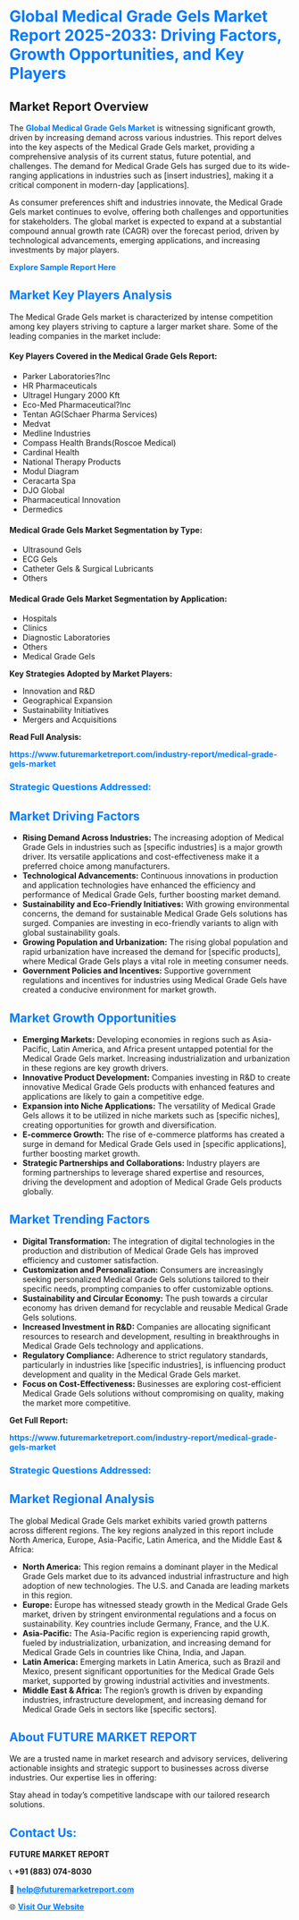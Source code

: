 <h1 style="color: #007BFF;">Global Medical Grade Gels Market Report 2025-2033: Driving Factors, Growth Opportunities, and Key Players</h1>

<section id="overview">
<h2>Market Report Overview</h2>
<p>The <a href="https://www.futuremarketreport.com/industry-report/medical-grade-gels-market" style="color: #007BFF; text-decoration: none;"><strong>Global Medical Grade Gels Market</strong></a> is witnessing significant growth, driven by increasing demand across various industries. This report delves into the key aspects of the Medical Grade Gels market, providing a comprehensive analysis of its current status, future potential, and challenges. The demand for Medical Grade Gels has surged due to its wide-ranging applications in industries such as [insert industries], making it a critical component in modern-day [applications].</p>
<p>As consumer preferences shift and industries innovate, the Medical Grade Gels market continues to evolve, offering both challenges and opportunities for stakeholders. The global market is expected to expand at a substantial compound annual growth rate (CAGR) over the forecast period, driven by technological advancements, emerging applications, and increasing investments by major players.</p>
</section>

<section id="overview">
<p><a href="https://www.futuremarketreport.com/request-sample/reportId=123721" style="color: #007BFF; text-decoration: none;"><strong>Explore Sample Report Here</strong></a></p>
</section>

<section id="key-players">
<h2 style="color: #007BFF;">Market Key Players Analysis</h2>
<p>The Medical Grade Gels market is characterized by intense competition among key players striving to capture a larger market share. Some of the leading companies in the market include:</p>
<h4>Key Players Covered in the Medical Grade Gels Report:</h4>
<ul><li>Parker Laboratories?Inc</li><li>HR Pharmaceuticals</li><li>Ultragel Hungary 2000 Kft</li><li>Eco-Med Pharmaceutical?Inc</li><li>Tentan AG(Schaer Pharma Services)</li><li>Medvat</li><li>Medline Industries</li><li>Compass Health Brands(Roscoe Medical)</li><li>Cardinal Health</li><li>National Therapy Products</li><li>Modul Diagram</li><li>Ceracarta Spa</li><li>DJO Global</li><li>Pharmaceutical Innovation</li><li>Dermedics</li></ul>
<h4>Medical Grade Gels Market Segmentation by Type:</h4>
<ul><li>Ultrasound Gels</li><li>ECG Gels</li><li>Catheter Gels &amp; Surgical Lubricants</li><li>Others</li></ul>

<h4>Medical Grade Gels Market Segmentation by Application:</h4>
<ul><li>Hospitals</li><li>Clinics</li><li>Diagnostic Laboratories</li><li>Others</li><li>Medical Grade Gels</li></ul>
<p><strong>Key Strategies Adopted by Market Players:</strong></p>
<ul>
<li>Innovation and R&D</li>
<li>Geographical Expansion</li>
<li>Sustainability Initiatives</li>
<li>Mergers and Acquisitions</li>
</ul>
</section>

<section>
<p><strong>Read Full Analysis: </strong></p><a href="https://www.futuremarketreport.com/industry-report/medical-grade-gels-market" style="color: #007BFF; text-decoration: none;"><strong>https://www.futuremarketreport.com/industry-report/medical-grade-gels-market</strong></a>
<h3 style="color: #007BFF;">Strategic Questions Addressed:</h3>
</section>

<section id="driving-factors">
<h2 style="color: #007BFF;">Market Driving Factors</h2>
<ul>
<li><strong>Rising Demand Across Industries:</strong> The increasing adoption of Medical Grade Gels in industries such as [specific industries] is a major growth driver. Its versatile applications and cost-effectiveness make it a preferred choice among manufacturers.</li>
<li><strong>Technological Advancements:</strong> Continuous innovations in production and application technologies have enhanced the efficiency and performance of Medical Grade Gels, further boosting market demand.</li>
<li><strong>Sustainability and Eco-Friendly Initiatives:</strong> With growing environmental concerns, the demand for sustainable Medical Grade Gels solutions has surged. Companies are investing in eco-friendly variants to align with global sustainability goals.</li>
<li><strong>Growing Population and Urbanization:</strong> The rising global population and rapid urbanization have increased the demand for [specific products], where Medical Grade Gels plays a vital role in meeting consumer needs.</li>
<li><strong>Government Policies and Incentives:</strong> Supportive government regulations and incentives for industries using Medical Grade Gels have created a conducive environment for market growth.</li>
</ul>
</section>

<section id="growth-opportunities">
<h2 style="color: #007BFF;">Market Growth Opportunities</h2>
<ul>
<li><strong>Emerging Markets:</strong> Developing economies in regions such as Asia-Pacific, Latin America, and Africa present untapped potential for the Medical Grade Gels market. Increasing industrialization and urbanization in these regions are key growth drivers.</li>
<li><strong>Innovative Product Development:</strong> Companies investing in R&D to create innovative Medical Grade Gels products with enhanced features and applications are likely to gain a competitive edge.</li>
<li><strong>Expansion into Niche Applications:</strong> The versatility of Medical Grade Gels allows it to be utilized in niche markets such as [specific niches], creating opportunities for growth and diversification.</li>
<li><strong>E-commerce Growth:</strong> The rise of e-commerce platforms has created a surge in demand for Medical Grade Gels used in [specific applications], further boosting market growth.</li>
<li><strong>Strategic Partnerships and Collaborations:</strong> Industry players are forming partnerships to leverage shared expertise and resources, driving the development and adoption of Medical Grade Gels products globally.</li>
</ul>
</section>

<section id="trending-factors">
<h2 style="color: #007BFF;">Market Trending Factors</h2>
<ul>
<li><strong>Digital Transformation:</strong> The integration of digital technologies in the production and distribution of Medical Grade Gels has improved efficiency and customer satisfaction.</li>
<li><strong>Customization and Personalization:</strong> Consumers are increasingly seeking personalized Medical Grade Gels solutions tailored to their specific needs, prompting companies to offer customizable options.</li>
<li><strong>Sustainability and Circular Economy:</strong> The push towards a circular economy has driven demand for recyclable and reusable Medical Grade Gels solutions.</li>
<li><strong>Increased Investment in R&D:</strong> Companies are allocating significant resources to research and development, resulting in breakthroughs in Medical Grade Gels technology and applications.</li>
<li><strong>Regulatory Compliance:</strong> Adherence to strict regulatory standards, particularly in industries like [specific industries], is influencing product development and quality in the Medical Grade Gels market.</li>
<li><strong>Focus on Cost-Effectiveness:</strong> Businesses are exploring cost-efficient Medical Grade Gels solutions without compromising on quality, making the market more competitive.</li>
</ul>
</section>

<section>
<p><strong>Get Full Report: </strong></p><a href="https://www.futuremarketreport.com/industry-report/medical-grade-gels-market" style="color: #007BFF; text-decoration: none;"><strong>https://www.futuremarketreport.com/industry-report/medical-grade-gels-market</strong></a>
<h3 style="color: #007BFF;">Strategic Questions Addressed:</h3>
</section>


<section id="regional-analysis">
<h2 style="color: #007BFF;">Market Regional Analysis</h2>
<p>The global Medical Grade Gels market exhibits varied growth patterns across different regions. The key regions analyzed in this report include North America, Europe, Asia-Pacific, Latin America, and the Middle East & Africa:</p>
<ul>
<li><strong>North America:</strong> This region remains a dominant player in the Medical Grade Gels market due to its advanced industrial infrastructure and high adoption of new technologies. The U.S. and Canada are leading markets in this region.</li>
<li><strong>Europe:</strong> Europe has witnessed steady growth in the Medical Grade Gels market, driven by stringent environmental regulations and a focus on sustainability. Key countries include Germany, France, and the U.K.</li>
<li><strong>Asia-Pacific:</strong> The Asia-Pacific region is experiencing rapid growth, fueled by industrialization, urbanization, and increasing demand for Medical Grade Gels in countries like China, India, and Japan.</li>
<li><strong>Latin America:</strong> Emerging markets in Latin America, such as Brazil and Mexico, present significant opportunities for the Medical Grade Gels market, supported by growing industrial activities and investments.</li>
<li><strong>Middle East & Africa:</strong> The region’s growth is driven by expanding industries, infrastructure development, and increasing demand for Medical Grade Gels in sectors like [specific sectors].</li>
</ul>
</section>

<footer>
<h2 style="color: #007BFF;">About FUTURE MARKET REPORT</h2>
<p>We are a trusted name in market research and advisory services, delivering actionable insights and strategic support to businesses across diverse industries. Our expertise lies in offering:</p>

<p>Stay ahead in today’s competitive landscape with our tailored research solutions.</p>

<h2 style="color: #007BFF;">Contact Us:</h2>
<p><strong>FUTURE MARKET REPORT</strong></p>
<p>📞 <strong>+91 (883) 074-8030</strong></p>
<p>📧 <strong><a href="mailto:help@futuremarketreport.com" style="color: #007BFF;">help@futuremarketreport.com</a></strong></p>
<p>🌐 <strong><a href="https://www.futuremarketreport.com/" style="color: #007BFF;">Visit Our Website</a></strong></p>
</footer>